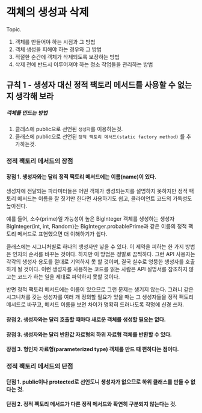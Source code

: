 # 객체의 생성과 삭제

Topic.
1. 객체를 만들어야 하는 시점과 그 방법
2. 객체 생성을 피해야 하는 경우와 그 방법
3. 적절한 순간에 객체가 삭제되도록 보장하는 방법
4. 삭제 전에 반드시 이루어져야 하는 청소 작업들을 관리하는 방법

## 규칙 1 - 생성자 대신 정적 팩토리 메서드를 사용할 수 없는지 생각해 보라
##### 객체를 만드는 방법
1. 클래스에 public으로 선언된 `생성자`를 이용하는것.
2. 클래스에 public으로 선언된 `정적 팩토리 메서드(static factory method)` 를 추가하는것.

### 정적 팩토리 메서드의 장점
#### 장점 1. 생성자와는 달리 정적 팩토리 메서드에는 이름(name)이 있다.
생성자에 전달되는 파라미터들은 어떤 객체가 생성되는지를 설명하지 못하지만 정적 팩토리 메서드는 이름을 잘 짓기만 한다면 사용하기도 쉽고, 클라이언트 코드의 가독성도 높아진다.

예를 들어, 소수(prime)일 가능성이 높은 BigInteger 객체를 생성하는 생성자 BigInteger(int, int, Random)는 BigInteger.probablePrime과 같은 이름의 정적 팩토리 메서드로 표현했으면 더 이해하기가 쉽다.

클래스에는 시그니처별로 하나의 생성자만 넣을 수 있다. 이 제약을 피하는 한 가지 방법은 인자의 순서를 바꾸는 것이다. 하지만 이 방법은 정말로 끔찍하다. 그런 API 사용자는 각각의 생성자 용도를 절대로 기억하지 못 할 것이며, 결국 실수로 엉뚱한 생성자를 호출하게 될 것이다. 이런 생성자를 사용하는 코드를 읽는 사람은 API 설명서를 참조하지 않고는 코드가 하는 일을 제대로 파악하지 못할 것이다.

반면 정적 팩토리 메서드에는 이름이 있으므로 그런 문제는 생기지 않는다. 그러니 같은 시그니처를 갖는 생성자를 여러 개 정의할 필요가 있을 때는 그 생성자들을 정적 팩토리 메서드로 바꾸고, 메서드 이름을 보면 차이가 명확히 드러나도록 작명에 신경 쓰자.


#### 장점 2. 생성자와는 달리 호출할 때마다 새로운 객체를 생성할 필요는 없다.
#### 장점 3. 생성자와는 달리 반환값 자료형의 하위 자료형 객체를 반환할 수 있다.
#### 장점 3. 형인자 자료형(parameterized type) 객체를 만드 때 편하다는 점이다.

### 정적 팩토리 메서드의 단점
#### 단점 1. public이나 protected로 선언도니 생성자가 없으므로 하위 클래스를 만들 수 없다는 것.
#### 단점 2. 정적 팩토리 메서드가 다른 정적 메서드와 확연히 구분되지 않는다는 것.